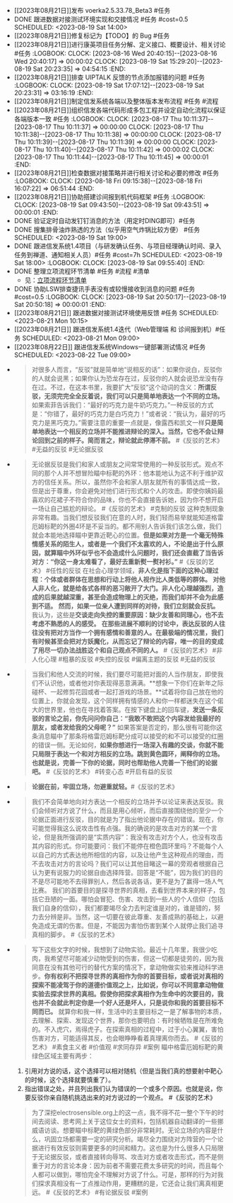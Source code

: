 - [[2023年08月21日]]发布 voerka2.5.33.78_Beta3 #任务
- DONE 跟进数据对接测试环境实现和交接情况 #任务 #cost=0.5
  SCHEDULED: <2023-08-19 Sat 14:00>
- [[2023年08月21日]]修复标记为【TODO】的 Bug #任务
- [[2023年08月21日]]进行康英项目任务分解、定义接口、概要设计、相关讨论 #任务
  :LOGBOOK:
  CLOCK: [2023-08-16 Wed 20:40:15]--[2023-08-16 Wed 20:40:17] =>  00:00:02
  CLOCK: [2023-08-19 Sat 15:29:20]--[2023-08-19 Sat 20:23:35] =>  04:54:15
  :END:
- [[2023年08月21日]]排查 UIPTALK 反馈的节点添加报错的问题 #任务
  :LOGBOOK:
  CLOCK: [2023-08-19 Sat 17:07:12]--[2023-08-19 Sat 20:23:31] =>  03:16:19
  :END:
- [[2023年08月21日]]制定信发系统各端以及整体版本发布流程 #任务 #流程
- [[2023年08月21日]]组织信发各端代码形成多包工程并设定自动化流程以保证各端版本一致 #任务
  :LOGBOOK:
  CLOCK: [2023-08-17 Thu 10:11:37]--[2023-08-17 Thu 10:11:37] =>  00:00:00
  CLOCK: [2023-08-17 Thu 10:11:38]--[2023-08-17 Thu 10:11:38] =>  00:00:00
  CLOCK: [2023-08-17 Thu 10:11:39]--[2023-08-17 Thu 10:11:39] =>  00:00:00
  CLOCK: [2023-08-17 Thu 10:11:40]--[2023-08-17 Thu 10:11:42] =>  00:00:02
  CLOCK: [2023-08-17 Thu 10:11:44]--[2023-08-17 Thu 10:11:45] =>  00:00:01
  :END:
- [[2023年08月21日]]检查数据对接策略并进行相关讨论和必要的修改 #任务
  :LOGBOOK:
  CLOCK: [2023-08-18 Fri 09:15:38]--[2023-08-18 Fri 16:07:22] =>  06:51:44
  :END:
- [[2023年08月21日]]协助搭建诊间报到机代码框架 #任务
  :LOGBOOK:
  CLOCK: [2023-08-19 Sat 09:43:50]--[2023-08-19 Sat 09:43:51] =>  00:00:01
  :END:
- DONE 验证定时自动发钉钉消息的方法（用定时DING即可）#任务
- DONE 搜集排骨油炸熟透的方法（似乎用空气炸锅比较方便） #任务
  SCHEDULED: <2023-08-19 Sat 19:00>
- DONE 跟进信发系统1.4项目（与研发确认任务、与项目经理确认时间、录入任务到禅道、通知相关人员）#任务 #cost=7h
  SCHEDULED: <2023-08-19 Sat 18:00>
  :LOGBOOK:
  CLOCK: [2023-08-19 Sat 09:55:40]
  :END:
- DONE 整理立项流程环节清单 #任务 #流程 #清单
	- 见：[立项流程环节清单](https://www.notion.so/f8e922956f684081821b24c2a47dab0f?pvs=4#903b574d3e0845abbca2db7dde802afc)
- DONE 协助LSW排查捷讯手表没有或较慢接收到消息的问题 #任务 #cost=0.5
  :LOGBOOK:
  CLOCK: [2023-08-19 Sat 20:50:17]--[2023-08-19 Sat 20:50:18] =>  00:00:01
  :END:
- [[2023年08月21日]] 跟进数据对接测试环境使用反馈 #任务
  SCHEDULED: <2023-08-21 Mon 10:15>
- [[2023年08月21日]] 跟进信发系统1.4迭代（Web管理端 和 诊间报到机）#任务
  SCHEDULED: <2023-08-21 Mon 09:00>
- [[2023年08月22日]] 跟进信发系统Windows一键部署测试情况 #任务
  SCHEDULED: <2023-08-22 Tue 09:00>
- >对很多人而言，“反驳”就是简单地“说相反的话”：如果你说白，反驳你的人就会说黑；如果你认为恐龙存在过，反驳你的人就会说恐龙没有存在过。不过，在这本书里，我要扩大“反驳”这个动词的含义：**所谓反驳，无须完完全全反着说，我们可以只是简单地表达一个不同的立场。**
  如果索菲告诉我们：“最好的巧克力是牛奶巧克力。”一种反驳的方式是：“你错了，最好的巧克力是白巧克力！”或者说：“我认为，最好的巧克力是黑巧克力。”需要注意的重要一点就是，像露西和凯文一样**只是简单地表达一个相反的立场并不能推进辩论的深入。当然，它也不会让辩论回到之前的样子。简而言之，辩论就此停滞不前。**
  #《反驳的艺术》 #无益的反驳 #无论据反驳
- >无论据反驳是我们和家人或朋友之间常常使用的一种反驳形式。观点不同的那个人并不想冒险瞄中标靶的外环：他本能地认为这不利于维护双方的信任关系。所以，虽然你不会和家人朋友就所有的事情达成一致，但是出于尊重，你会避免对他们进行形式和个人的攻击。即使你姨妈最喜欢的花裙子不符合你的品味，你也不会直接告诉她，因为你不想开启一场让自己尴尬的辩论。
  #《反驳的艺术》 #克制的反驳
  >这种克制现象非常有趣。当我们想反驳我们在意的人时，我们轻而易举就能知道格雷厄姆标靶的外圈4环是不妥当的。都不用别人告诉我们该怎么做，我们就会本能地选择瞄中更靠近靶心的位置。**但是如果对方是一个毫无特殊情感关系的陌生人，或者是一个我们不太喜欢的人，不论是出于什么原因，就算瞄中外环似乎也不会造成什么问题时，我们还会直截了当告诉对方：“你这一身太难看了，最好去重新熨一熨衬衫。”**
  #《反驳的艺术》 #任性的反驳
  >在社会心理学领域，**非人化是指下面的这种心理过程：个体或者群体在思想和行动上将他人视作比人类低等的群体。**
  **对他人非人化，就是给各式各样的恶习敞开了大门。非人化心理越强烈，造成的后果就越深重，甚至会造成物理上的灭绝，而我们却并不会为此感到不适。**
  **然而，如果一位亲人遭到同样的对待，我们立刻就会反抗。**
  我认为，这些是**交谈走向失控的重要原因：缺少友善和同理心，也不去考虑不熟悉的人的感受。**
  **在那些进展不顺利的讨论中，表达反驳的人往往没有把对方当作一个拥有感情和善意的人。在最极端的情况里，我们有时候甚至会把对方妖魔化，从而忘记了辩论的内容，唯一的目的变成了用尽一切办法战胜这个和自己观点不同的人。**
  #《反驳的艺术》 #非人化心理 #粗暴的反驳 #失控的反驳 #偏离主题的反驳 #无益的反驳
- >当我们和他人交流的时候，我们要尽可能把对面的人当作朋友，即使我们不认识他，或者他对你表现得恶意满满。**想象一下你们在新年之际碰杯、一起修剪花园或者一起打游戏的场景。**试着将你自己放在他的位置上，你就会发现，这个同样拥有情感的人和你一样都迷失在这个偌大的世界里，他也在寻找着答案。在按下键盘上的回车键，**发送一条反驳的言论之前，你先问问你自己：“我敢不敢把这个内容发给我最好的朋友，或者发给我的父母呢？”**
  如果答案是否定的，那么很有可能你这条消息瞄中了那条将格雷厄姆标靶分成可以接受的和不可以接受的红圈的错误一侧。无论如何，**如果你想进行一场深入有趣的交谈，你就不能只局限于表达一个和对方相反的立场。跳到黄色圆环，阐释你的立场。也就是说，完善一下你的论据，同时也帮助他人完善一下他们的论据吧。**
  #《反驳的艺术》 #转变心态 #开启有益的反驳
- >**论据在前，牢固立场，勿避重就轻。**#《反驳的艺术》
- >我们不会简单地向对方表达一个相反的立场并予以论证来表达反驳。我们会倾听对方说了什么，而且是用心倾听，而后直接围绕他的至少一个论据正面进行反驳，目的就是为了指出他论据中存在的错误。现在，你可能觉得我这么说攻击性有点强。我的确说的是攻击对方的某一个言论，但是我所强调的是“实质内容”：我没有攻击对方个人，也没有攻击其内容的形式。你可能要问：我们不能停在橙色圆环里吗？不能每个人以自己的方式表达他所相信的内容，以及让他产生这种观点的理由，而不去攻击对方的言论吗？我们可以让其他目睹这一幕的旁观者根据自己认为更有说服力的论据自由选择阵营。回答是“不能”，因为我们的目的不是尽可能地不去得罪别人，然后各说各话，更不是为了赢得一场人气比赛。
  我们的首要目的是探寻世界的真相，去看到世界本来的样子，包括它丑陋的一面。哪怕会冒犯、伤害、攻击到一些人的个人信仰（包括我们自身的信仰），我们都要竭尽全力去判定谁是对的，谁是错的，努力去分辨是非。当然，这一切要在彼此尊重、友善成熟的基础上，以避免造成无谓的伤害。但是，不能因为害怕伤害到某个人就停止我们追寻真相的脚步。
  #《反驳的艺术》
- >写下这些文字的时候，我想到了动物实验。最近十几年里，我很少吃肉，我希望尽可能减少动物受到的伤害，但这一切都是徒劳的，因为我同意在没有其他可行的替代方案的情况下，拿动物做实验来推动科学进步。**你有权利不把探寻世界的真相作为你的首要目标，或者说对真相的探索不能凌驾于你的道德价值观之上，比如说，你可以不同意拿动物做实验去探求世界的真相。假使你把探求真相作为生命中的次要目的，我也并不会就此判定你是一个好人还是坏人，只是说你和我的首要目标不同而已。**
  就算你和我一样，生活中的主要目标之一是了解事物的本质，去理解、探索、发现这个世界，那你也要明白：有时候牺牲是在所难免的。不入虎穴，焉得虎子。在探索真相的过程中，过于小心翼翼，害怕伤害对方，可能适得其反，也会眼睁睁看着真理离你而去。
  #《反驳的艺术》 #素食主义者 #价值观 #求同存异 #案例
  >瞄中格雷厄姆标靶的黄绿色区域主要有两步：
  1. 引用对方说的话，这个选择可以相对随机（但是当我们真的想要射中靶心的时候，这个选择就要慎重了）。
  2. 指出错误之处，并且列出我们认为错误的一个或多个原因。也就是说，你要反驳你亲自随机挑选出来的对方说过的一个观点。
  #《反驳的艺术》 
  >为了深挖electrosensible.org上的这一点，我不得不花一整个下午的时间去阅读、思考网上关于这位女士的资料，包括机器自动翻译的一些挪威语访谈。想要瞄中标靶的黄绿色部分非常耗时。无论立场的内容是什么，巩固立场都需要一定的研究分析。竭尽全力围绕对方阵营的一个论据进行有效反驳则需要更多的时间和精力。这也是为什么很多人只局限于无论据反驳，或者直接转向辱骂、攻击对方或者攻击形式，而不是侧重于对方的言论本身：因为前者不需要花费太多研究的时间，而且每个人都可以做到，哪怕完全不理解对方说了什么。可是，那样的行为对我们探求真相没有一丁点推动作用，更糟糕的是，它还会让我们离真相更远。
  #《反驳的艺术》 #有论据反驳 #案例